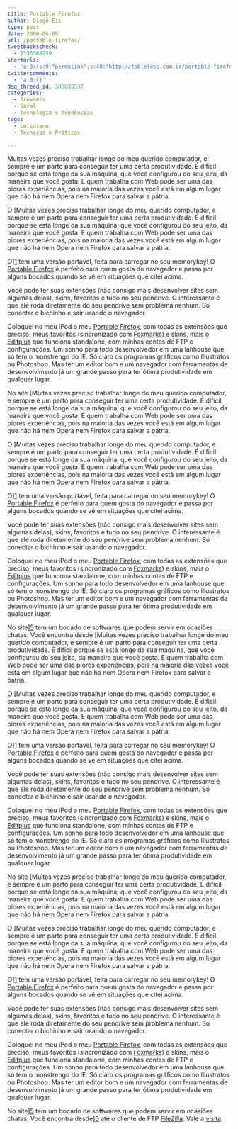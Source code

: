 ```yaml
---
title: Portable Firefox
author: Diego Eis
type: post
date: 2006-06-09
url: /portable-firefox/
tweetbackscheck:
  - 1356363259
shorturls:
  - 'a:3:{s:9:"permalink";s:40:"http://tableless.com.br/portable-firefox";s:7:"tinyurl";s:26:"http://tinyurl.com/45ygn4o";s:4:"isgd";s:19:"http://is.gd/3LCNOW";}'
twittercomments:
  - 'a:0:{}'
dsq_thread_id: 503035537
categories:
  - Browsers
  - Geral
  - Tecnologia e Tendências
tags:
  - cotidiano
  - Técnicas e Práticas

---
```

Muitas vezes preciso trabalhar longe do meu querido computador, e sempre é um parto para conseguir ter uma certa produtividade. É dificil porque se está longe da sua máquina, que você configurou do seu jeito, da maneira que você gosta. E quem trabalha com Web pode ser uma das piores experiências, pois na maioria das vezes você está em algum lugar que não há nem Opera nem Firefox para salvar a pátria.

O [Muitas vezes preciso trabalhar longe do meu querido computador, e sempre é um parto para conseguir ter uma certa produtividade. É dificil porque se está longe da sua máquina, que você configurou do seu jeito, da maneira que você gosta. E quem trabalha com Web pode ser uma das piores experiências, pois na maioria das vezes você está em algum lugar que não há nem Opera nem Firefox para salvar a pátria.

O][1] tem uma versão portável, feita para carregar no seu memorykey! O [Portable Firefox][2] é perfeito para quem gosta do navegador e passa por alguns bocados quando se vê em situações que citei acima.
  
Você pode ter suas extensões (não consigo mais desenvolver sites sem algumas delas), skins, favoritos e tudo no seu pendrive. O interessante é que ele roda diretamente do seu pendrive sem problema nenhum. Só conectar o bichinho e sair usando o navegador.

Coloquei no meu iPod o meu [Portable Firefox][2], com todas as extensões que preciso, meus favoritos (sincronizado com [Foxmarks][3]) e skins, mais o [Editplus][4] que funciona standalone, com minhas contas de FTP e configurações. Um sonho para todo desenvolvedor em uma lanhouse que só tem o monstrengo do IE. Só claro os programas gráficos como Illustratos ou Photoshop. Mas ter um editor bom e um navegador com ferramentas de desenvolvimento já um grande passo para ter ótima produtividade em qualquer lugar.
  
No site [Muitas vezes preciso trabalhar longe do meu querido computador, e sempre é um parto para conseguir ter uma certa produtividade. É dificil porque se está longe da sua máquina, que você configurou do seu jeito, da maneira que você gosta. E quem trabalha com Web pode ser uma das piores experiências, pois na maioria das vezes você está em algum lugar que não há nem Opera nem Firefox para salvar a pátria.

O [Muitas vezes preciso trabalhar longe do meu querido computador, e sempre é um parto para conseguir ter uma certa produtividade. É dificil porque se está longe da sua máquina, que você configurou do seu jeito, da maneira que você gosta. E quem trabalha com Web pode ser uma das piores experiências, pois na maioria das vezes você está em algum lugar que não há nem Opera nem Firefox para salvar a pátria.

O][1] tem uma versão portável, feita para carregar no seu memorykey! O [Portable Firefox][2] é perfeito para quem gosta do navegador e passa por alguns bocados quando se vê em situações que citei acima.
  
Você pode ter suas extensões (não consigo mais desenvolver sites sem algumas delas), skins, favoritos e tudo no seu pendrive. O interessante é que ele roda diretamente do seu pendrive sem problema nenhum. Só conectar o bichinho e sair usando o navegador.

Coloquei no meu iPod o meu [Portable Firefox][2], com todas as extensões que preciso, meus favoritos (sincronizado com [Foxmarks][3]) e skins, mais o [Editplus][4] que funciona standalone, com minhas contas de FTP e configurações. Um sonho para todo desenvolvedor em uma lanhouse que só tem o monstrengo do IE. Só claro os programas gráficos como Illustratos ou Photoshop. Mas ter um editor bom e um navegador com ferramentas de desenvolvimento já um grande passo para ter ótima produtividade em qualquer lugar.
  
No site][5] tem um bocado de softwares que podem servir em ocasiões chatas. Você encontra desde [Muitas vezes preciso trabalhar longe do meu querido computador, e sempre é um parto para conseguir ter uma certa produtividade. É dificil porque se está longe da sua máquina, que você configurou do seu jeito, da maneira que você gosta. E quem trabalha com Web pode ser uma das piores experiências, pois na maioria das vezes você está em algum lugar que não há nem Opera nem Firefox para salvar a pátria.

O [Muitas vezes preciso trabalhar longe do meu querido computador, e sempre é um parto para conseguir ter uma certa produtividade. É dificil porque se está longe da sua máquina, que você configurou do seu jeito, da maneira que você gosta. E quem trabalha com Web pode ser uma das piores experiências, pois na maioria das vezes você está em algum lugar que não há nem Opera nem Firefox para salvar a pátria.

O][1] tem uma versão portável, feita para carregar no seu memorykey! O [Portable Firefox][2] é perfeito para quem gosta do navegador e passa por alguns bocados quando se vê em situações que citei acima.
  
Você pode ter suas extensões (não consigo mais desenvolver sites sem algumas delas), skins, favoritos e tudo no seu pendrive. O interessante é que ele roda diretamente do seu pendrive sem problema nenhum. Só conectar o bichinho e sair usando o navegador.

Coloquei no meu iPod o meu [Portable Firefox][2], com todas as extensões que preciso, meus favoritos (sincronizado com [Foxmarks][3]) e skins, mais o [Editplus][4] que funciona standalone, com minhas contas de FTP e configurações. Um sonho para todo desenvolvedor em uma lanhouse que só tem o monstrengo do IE. Só claro os programas gráficos como Illustratos ou Photoshop. Mas ter um editor bom e um navegador com ferramentas de desenvolvimento já um grande passo para ter ótima produtividade em qualquer lugar.
  
No site [Muitas vezes preciso trabalhar longe do meu querido computador, e sempre é um parto para conseguir ter uma certa produtividade. É dificil porque se está longe da sua máquina, que você configurou do seu jeito, da maneira que você gosta. E quem trabalha com Web pode ser uma das piores experiências, pois na maioria das vezes você está em algum lugar que não há nem Opera nem Firefox para salvar a pátria.

O [Muitas vezes preciso trabalhar longe do meu querido computador, e sempre é um parto para conseguir ter uma certa produtividade. É dificil porque se está longe da sua máquina, que você configurou do seu jeito, da maneira que você gosta. E quem trabalha com Web pode ser uma das piores experiências, pois na maioria das vezes você está em algum lugar que não há nem Opera nem Firefox para salvar a pátria.

O][1] tem uma versão portável, feita para carregar no seu memorykey! O [Portable Firefox][2] é perfeito para quem gosta do navegador e passa por alguns bocados quando se vê em situações que citei acima.
  
Você pode ter suas extensões (não consigo mais desenvolver sites sem algumas delas), skins, favoritos e tudo no seu pendrive. O interessante é que ele roda diretamente do seu pendrive sem problema nenhum. Só conectar o bichinho e sair usando o navegador.

Coloquei no meu iPod o meu [Portable Firefox][2], com todas as extensões que preciso, meus favoritos (sincronizado com [Foxmarks][3]) e skins, mais o [Editplus][4] que funciona standalone, com minhas contas de FTP e configurações. Um sonho para todo desenvolvedor em uma lanhouse que só tem o monstrengo do IE. Só claro os programas gráficos como Illustratos ou Photoshop. Mas ter um editor bom e um navegador com ferramentas de desenvolvimento já um grande passo para ter ótima produtividade em qualquer lugar.
  
No site][5] tem um bocado de softwares que podem servir em ocasiões chatas. Você encontra desde][6] até o cliente de FTP [FileZilla][7]. Vale a [visita][5].

 [1]: http://getfirefox.com/
 [2]: http://portableapps.com/apps/internet/browsers/portable_firefox
 [3]: http://tableless.com.br/extension-foxmarks
 [4]: http://editplus.com/
 [5]: http://portableapps.com/
 [6]: http://portableapps.com/news/2006-05-01_-_portable_thunderbird_1.5.0.2_released
 [7]: http://portableapps.com/news/2006-04-21_-_portable_filezilla_2.2.22_released
